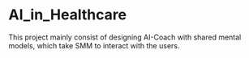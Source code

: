 # AI_in_Healthcare

This project mainly consist of designing AI-Coach with shared mental models, which take SMM to interact with the users.
